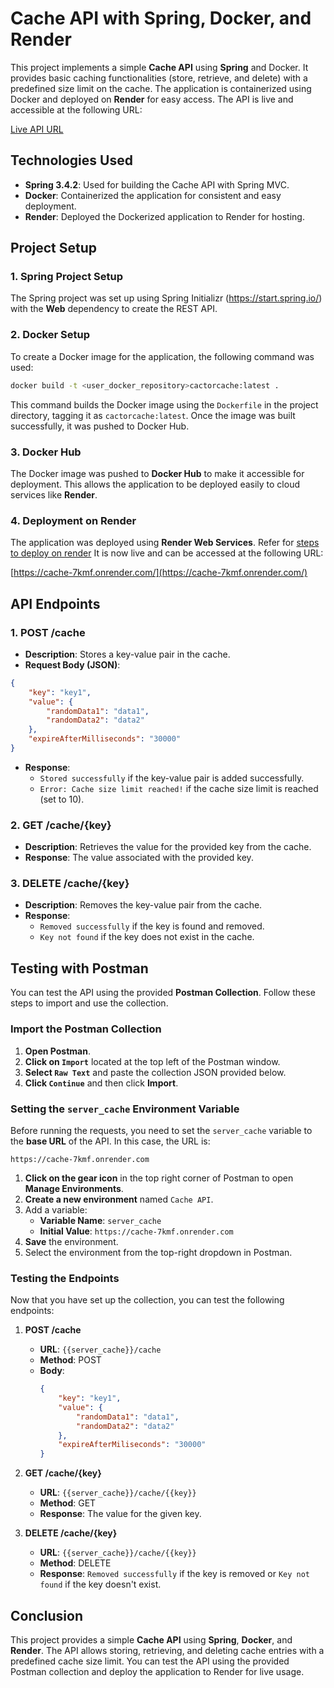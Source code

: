 # Cache API with Spring, Docker, and Render

This project implements a simple **Cache API** using **Spring** and Docker. It provides basic caching functionalities (store, retrieve, and delete) with a predefined size limit on the cache. The application is containerized using Docker and deployed on **Render** for easy access. The API is live and accessible at the following URL:

[Live API URL](https://cache-7kmf.onrender.com/)

## Technologies Used

- **Spring 3.4.2**: Used for building the Cache API with Spring MVC.
- **Docker**: Containerized the application for consistent and easy deployment.
- **Render**: Deployed the Dockerized application to Render for hosting.

## Project Setup

### 1. Spring Project Setup

The Spring project was set up using Spring Initializr (https://start.spring.io/) with the **Web** dependency to create the REST API.

### 2. Docker Setup

To create a Docker image for the application, the following command was used:

```bash
docker build -t <user_docker_repository>cactorcache:latest .
```

This command builds the Docker image using the `Dockerfile` in the project directory, tagging it as `cactorcache:latest`. Once the image was built successfully, it was pushed to Docker Hub.

### 3. Docker Hub

The Docker image was pushed to **Docker Hub** to make it accessible for deployment. This allows the application to be deployed easily to cloud services like **Render**.

### 4. Deployment on Render

The application was deployed using **Render Web Services**. 
Refer for [steps to deploy on render](https://hostingtutorials.dev/blog/free-spring-boot-host-with-render)
It is now live and can be accessed at the following URL:

[https://cache-7kmf.onrender.com/](https://cache-7kmf.onrender.com/)

## API Endpoints

### 1. **POST /cache**

- **Description**: Stores a key-value pair in the cache.
- **Request Body (JSON)**:

```json
{
    "key": "key1",
    "value": {
        "randomData1": "data1",
        "randomData2": "data2"
    },
    "expireAfterMilliseconds": "30000"
}
```

- **Response**: 
  - `Stored successfully` if the key-value pair is added successfully.
  - `Error: Cache size limit reached!` if the cache size limit is reached (set to 10).

### 2. **GET /cache/{key}**

- **Description**: Retrieves the value for the provided key from the cache.
- **Response**: The value associated with the provided key.

### 3. **DELETE /cache/{key}**

- **Description**: Removes the key-value pair from the cache.
- **Response**: 
  - `Removed successfully` if the key is found and removed.
  - `Key not found` if the key does not exist in the cache.

## Testing with Postman

You can test the API using the provided **Postman Collection**. Follow these steps to import and use the collection.

### Import the Postman Collection

1. **Open Postman**.
2. **Click on `Import`** located at the top left of the Postman window.
3. **Select `Raw Text`** and paste the collection JSON provided below.
4. **Click `Continue`** and then click **Import**.

### Setting the `server_cache` Environment Variable

Before running the requests, you need to set the `server_cache` variable to the **base URL** of the API. In this case, the URL is:

```
https://cache-7kmf.onrender.com
```

1. **Click on the gear icon** in the top right corner of Postman to open **Manage Environments**.
2. **Create a new environment** named `Cache API`.
3. Add a variable:
   - **Variable Name**: `server_cache`
   - **Initial Value**: `https://cache-7kmf.onrender.com`
4. **Save** the environment.
5. Select the environment from the top-right dropdown in Postman.

### Testing the Endpoints

Now that you have set up the collection, you can test the following endpoints:

1. **POST /cache**
   - **URL**: `{{server_cache}}/cache`
   - **Method**: POST
   - **Body**: 
     ```json
     {
         "key": "key1",
         "value": {
             "randomData1": "data1",
             "randomData2": "data2"
         },
         "expireAfterMiliseconds": "30000"
     }
     ```

2. **GET /cache/{key}**
   - **URL**: `{{server_cache}}/cache/{{key}}`
   - **Method**: GET
   - **Response**: The value for the given key.

3. **DELETE /cache/{key}**
   - **URL**: `{{server_cache}}/cache/{{key}}`
   - **Method**: DELETE
   - **Response**: `Removed successfully` if the key is removed or `Key not found` if the key doesn't exist.

## Conclusion

This project provides a simple **Cache API** using **Spring**, **Docker**, and **Render**. The API allows storing, retrieving, and deleting cache entries with a predefined cache size limit. You can test the API using the provided Postman collection and deploy the application to Render for live usage.
